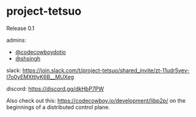 # project-tetsuo

Release 0.1


admins: 
- [@codecowboydotio](https://github.com/codecowboydotio) 
- [@shsingh](https://github.com/shsingh)



slack: https://join.slack.com/t/project-tetsuo/shared_invite/zt-11udr5vev-I7o0yEMXttlyK6B__MUXeg

discord: https://discord.gg/dkHbP7PW

Also check out this: https://codecowboy.io/development/libp2p/ on the beginnings of a distributed control plane.

